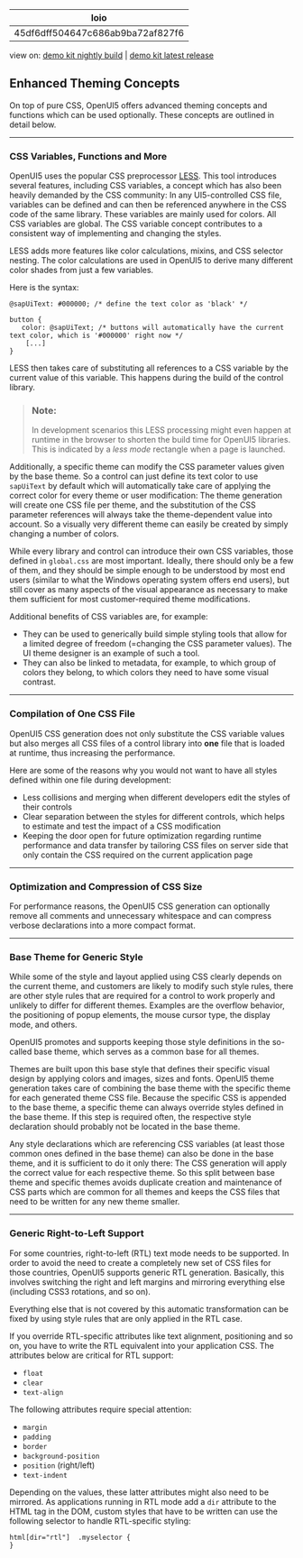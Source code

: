 <!-- loio45df6dff504647c686ab9ba72af827f6 -->

| loio |
| -----|
| 45df6dff504647c686ab9ba72af827f6 |

<div id="loio">

view on: [demo kit nightly build](https://openui5nightly.hana.ondemand.com/#/topic/45df6dff504647c686ab9ba72af827f6) | [demo kit latest release](https://openui5.hana.ondemand.com/#/topic/45df6dff504647c686ab9ba72af827f6)</div>

## Enhanced Theming Concepts

On top of pure CSS, OpenUI5 offers advanced theming concepts and functions which can be used optionally. These concepts are outlined in detail below.

***

### CSS Variables, Functions and More

OpenUI5 uses the popular CSS preprocessor [LESS](http://lesscss.org/). This tool introduces several features, including CSS variables, a concept which has also been heavily demanded by the CSS community: In any UI5-controlled CSS file, variables can be defined and can then be referenced anywhere in the CSS code of the same library. These variables are mainly used for colors. All CSS variables are global. The CSS variable concept contributes to a consistent way of implementing and changing the styles.

LESS adds more features like color calculations, mixins, and CSS selector nesting. The color calculations are used in OpenUI5 to derive many different color shades from just a few variables.

Here is the syntax:

```
@sapUiText: #000000; /* define the text color as 'black' */

button {
   color: @sapUiText; /* buttons will automatically have the current text color, which is '#000000' right now */
    [...]
}

```

LESS then takes care of substituting all references to a CSS variable by the current value of this variable. This happens during the build of the control library.

> ### Note:  
> In development scenarios this LESS processing might even happen at runtime in the browser to shorten the build time for OpenUI5 libraries. This is indicated by a *less mode* rectangle when a page is launched.

Additionally, a specific theme can modify the CSS parameter values given by the base theme. So a control can just define its text color to use `sapUiText` by default which will automatically take care of applying the correct color for every theme or user modification: The theme generation will create one CSS file per theme, and the substitution of the CSS parameter references will always take the theme-dependent value into account. So a visually very different theme can easily be created by simply changing a number of colors.

While every library and control can introduce their own CSS variables, those defined in `global.css` are most important. Ideally, there should only be a few of them, and they should be simple enough to be understood by most end users \(similar to what the Windows operating system offers end users\), but still cover as many aspects of the visual appearance as necessary to make them sufficient for most customer-required theme modifications.

Additional benefits of CSS variables are, for example:

-   They can be used to generically build simple styling tools that allow for a limited degree of freedom \(=changing the CSS parameter values\). The UI theme designer is an example of such a tool.
-   They can also be linked to metadata, for example, to which group of colors they belong, to which colors they need to have some visual contrast.

***

### Compilation of One CSS File

OpenUI5 CSS generation does not only substitute the CSS variable values but also merges all CSS files of a control library into **one** file that is loaded at runtime, thus increasing the performance.

Here are some of the reasons why you would not want to have all styles defined within one file during development:

-   Less collisions and merging when different developers edit the styles of their controls
-   Clear separation between the styles for different controls, which helps to estimate and test the impact of a CSS modification
-   Keeping the door open for future optimization regarding runtime performance and data transfer by tailoring CSS files on server side that only contain the CSS required on the current application page

***

### Optimization and Compression of CSS Size

For performance reasons, the OpenUI5 CSS generation can optionally remove all comments and unnecessary whitespace and can compress verbose declarations into a more compact format.

***

### Base Theme for Generic Style

While some of the style and layout applied using CSS clearly depends on the current theme, and customers are likely to modify such style rules, there are other style rules that are required for a control to work properly and unlikely to differ for different themes. Examples are the overflow behavior, the positioning of popup elements, the mouse cursor type, the display mode, and others.

OpenUI5 promotes and supports keeping those style definitions in the so-called base theme, which serves as a common base for all themes.

Themes are built upon this base style that defines their specific visual design by applying colors and images, sizes and fonts. OpenUI5 theme generation takes care of combining the base theme with the specific theme for each generated theme CSS file. Because the specific CSS is appended to the base theme, a specific theme can always override styles defined in the base theme. If this step is required often, the respective style declaration should probably not be located in the base theme.

Any style declarations which are referencing CSS variables \(at least those common ones defined in the base theme\) can also be done in the base theme, and it is sufficient to do it only there: The CSS generation will apply the correct value for each respective theme. So this split between base theme and specific themes avoids duplicate creation and maintenance of CSS parts which are common for all themes and keeps the CSS files that need to be written for any new theme smaller.

***

### Generic Right-to-Left Support

For some countries, right-to-left \(RTL\) text mode needs to be supported. In order to avoid the need to create a completely new set of CSS files for those countries, OpenUI5 supports generic RTL generation. Basically, this involves switching the right and left margins and mirroring everything else \(including CSS3 rotations, and so on\).

Everything else that is not covered by this automatic transformation can be fixed by using style rules that are only applied in the RTL case.

If you override RTL-specific attributes like text alignment, positioning and so on, you have to write the RTL equivalent into your application CSS. The attributes below are critical for RTL support:

-   `float`
-   `clear`
-   `text-align`

The following attributes require special attention:

-   `margin`
-   `padding`
-   `border`
-   `background-position`
-   `position` \(right/left\)
-   `text-indent`

Depending on the values, these latter attributes might also need to be mirrored. As applications running in RTL mode add a `dir` attribute to the HTML tag in the DOM, custom styles that have to be written can use the following selector to handle RTL-specific styling:

```
html[dir="rtl"]  .myselector {
}
```

